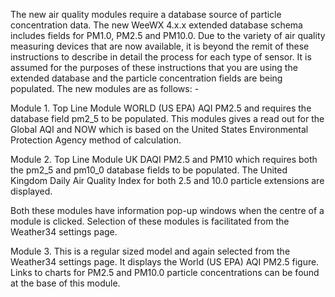 The new air quality modules require a database source of particle concentration data. The new WeeWX 4.x.x extended database schema includes fields for PM1.0, PM2.5 and PM10.0. Due to the variety of air quality measuring devices that are now available, it is beyond the remit of these instructions to describe in detail the process for each type of sensor. It is assumed for the purposes of these instructions that you are using the extended database and the particle concentration fields are being populated. The new modules are as follows: -

Module 1. Top Line Module WORLD (US EPA) AQI PM2.5 and requires the database field pm2_5 to be populated. This modules gives a read out for the Global AQI and NOW which is based on the United States Environmental Protection Agency method of calculation.

Module 2. Top Line Module UK DAQI PM2.5 and PM10 which requires both the pm2_5 and pm10_0 database fields to be populated. The United Kingdom Daily Air Quality Index for both 2.5 and 10.0 particle extensions are displayed.

Both these modules have information pop-up windows when the centre of a module is clicked. Selection of these modules is facilitated from the Weather34 settings page.

Module 3. This is a regular sized model and again selected from the Weather34 settings page. It displays the World (US EPA) AQI PM2.5 figure. Links to charts for PM2.5 and PM10.0 particle concentrations can be found at the base of this module. 



